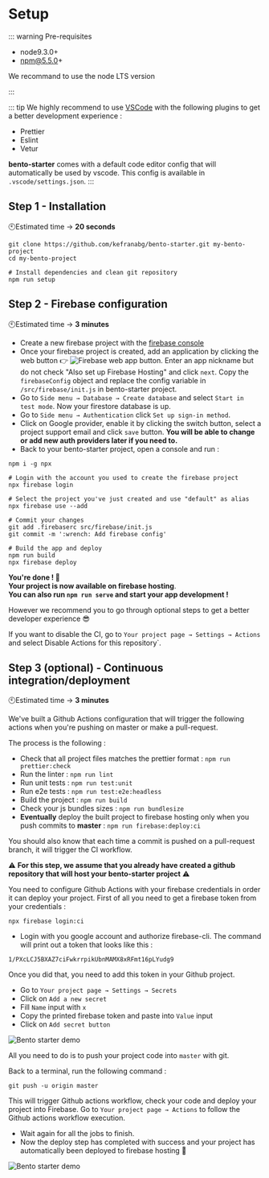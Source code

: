 # Setup

::: warning Pre-requisites

- node9.3.0+
- npm@5.5.0+

We recommand to use the node LTS version

:::

::: tip
We highly recommend to use [VSCode](https://code.visualstudio.com/) with the following plugins to get a better development experience :

- Prettier
- Eslint
- Vetur

**bento-starter** comes with a default code editor config that will automatically be used by vscode. This config is available in `.vscode/settings.json`.
:::

## Step 1 - Installation

🕙Estimated time → **20 seconds**
<br />

```
git clone https://github.com/kefranabg/bento-starter.git my-bento-project
cd my-bento-project

# Install dependencies and clean git repository
npm run setup
```

## Step 2 - Firebase configuration

🕙Estimated time → **3 minutes**
<br />

- Create a new firebase project with the [firebase console](https://console.firebase.google.com)
- Once your firebase project is created, add an application by clicking the web button 👉 ![Firebase web app button](/assets/img/firebase-web-btn.jpg). Enter an app nickname but do not check "Also set up Firebase Hosting" and click `next`. Copy the `firebaseConfig` object and replace the config variable in `/src/firebase/init.js` in bento-starter project.
- Go to `Side menu → Database → Create database` and select `Start in test mode`. Now your firestore database is up.
- Go to `Side menu → Authentication` click `Set up sign-in method`.
- Click on Google provider, enable it by clicking the switch button, select a project support email and click `save` button. **You will be able to change or add new auth providers later if you need to.**
- Back to your bento-starter project, open a console and run :

```
npm i -g npx

# Login with the account you used to create the firebase project
npx firebase login

# Select the project you've just created and use "default" as alias
npx firebase use --add

# Commit your changes
git add .firebaserc src/firebase/init.js
git commit -m ':wrench: Add firebase config'

# Build the app and deploy
npm run build
npx firebase deploy
```

**You're done ! :tada:**<br />
**Your project is now available on firebase hosting**.<br />
**You can also run `npm run serve` and start your app development !**

However we recommend you to go through optional steps to get a better developer experience :sunglasses:

If you want to disable the CI, go to `Your project page → Settings → Actions` and select ̀Disable Actions for this repository`.

## Step 3 (optional) - Continuous integration/deployment

🕙Estimated time → **3 minutes**
<br />

We've built a Github Actions configuration that will trigger the following actions when you're pushing on master or make a pull-request.

The process is the following :

- Check that all project files matches the prettier format : `npm run prettier:check`
- Run the linter : `npm run lint`
- Run unit tests : `npm run test:unit`
- Run e2e tests : `npm run test:e2e:headless`
- Build the project : `npm run build`
- Check your js bundles sizes : `npm run bundlesize`
- **Eventually** deploy the built project to firebase hosting only when you push commits to **master** : `npm run firebase:deploy:ci`

You should also know that each time a commit is pushed on a pull-request branch, it will trigger the CI workflow.

⚠️ **For this step, we assume that you already have created a github repository that will host your bento-starter project** ⚠️

You need to configure Github Actions with your firebase credentials in order it can deploy your project. First of all you need to get a firebase token from your credentials :

```
npx firebase login:ci
```

- Login with you google account and authorize firebase-cli. The command will print out a token that looks like this :

```
1/PXcLCJ5BXAZ7ciFwkrrpikUbnMAMX8xRFmt16pLYudg9
```

Once you did that, you need to add this token in your Github project.

- Go to `Your project page → Settings → Secrets`
- Click on `Add a new secret`
- Fill `Name` input with `x`
- Copy the printed firebase token and paste into `Value` input
- Click on `Add secret button`

![Bento starter demo](/assets/img/secret-firebase.png)

All you need to do is to push your project code into `master` with git.

Back to a terminal, run the following command :

```
git push -u origin master
```

This will trigger Github actions workflow, check your code and deploy your project into Firebase. Go to `Your project page → Actions` to follow the Github actions workflow execution.

- Wait again for all the jobs to finish.
- Now the deploy step has completed with success and your project has automatically been deployed to firebase hosting :tada:

![Bento starter demo](/assets/img/github-actions-workflow.png)
